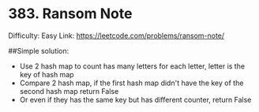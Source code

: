 # 383. Ransom Note
Difficulty: Easy
Link: https://leetcode.com/problems/ransom-note/

##Simple solution:
  
* Use 2 hash map to count has many letters for each letter, letter is the key of hash map
* Compare 2 hash map, if the first hash map didn't have the key of the second hash map return False
* Or even if they has the same key but has different counter, return False
